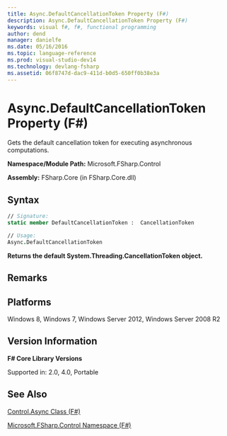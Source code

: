 ```yaml
---
title: Async.DefaultCancellationToken Property (F#)
description: Async.DefaultCancellationToken Property (F#)
keywords: visual f#, f#, functional programming
author: dend
manager: danielfe
ms.date: 05/16/2016
ms.topic: language-reference
ms.prod: visual-studio-dev14
ms.technology: devlang-fsharp
ms.assetid: 06f8747d-dac9-411d-b0d5-650ff0b38e3a 
---
```


# Async.DefaultCancellationToken Property (F#)

Gets the default cancellation token for executing asynchronous computations.

**Namespace/Module Path:** Microsoft.FSharp.Control

**Assembly:** FSharp.Core (in FSharp.Core.dll)

## Syntax

```fsharp
// Signature:
static member DefaultCancellationToken :  CancellationToken

// Usage:
Async.DefaultCancellationToken
```

**Returns the default System.Threading.CancellationToken object.**

## Remarks

## Platforms

Windows 8, Windows 7, Windows Server 2012, Windows Server 2008 R2

## Version Information

**F# Core Library Versions**

Supported in: 2.0, 4.0, Portable

## See Also

[Control.Async Class &#40;F&#35;&#41;](Control.Async-Class-%5BFSharp%5D.md)

[Microsoft.FSharp.Control Namespace &#40;F&#35;&#41;](Microsoft.FSharp.Control-Namespace-%5BFSharp%5D.md)
